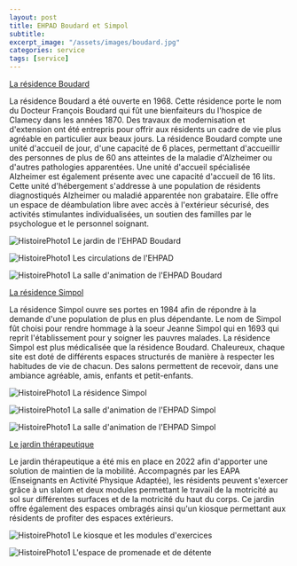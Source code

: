 ```yaml
---
layout: post
title: EHPAD Boudard et Simpol
subtitle:
excerpt_image: "/assets/images/boudard.jpg"
categories: service
tags: [service]
---
```


<u>La résidence Boudard</u>

La résidence Boudard a été ouverte en 1968. Cette résidence porte le nom du Docteur François Boudard qui fût une bienfaiteurs du l'hospice de Clamecy dans les années 1870. Des travaux de modernisation et d'extension ont été entrepris pour offrir aux résidents un cadre de vie plus agréable en particulier aux beaux jours.
La résidence Boudard compte une unité d'accueil de jour, d'une capacité de 6 places, permettant d'accueillir des personnes de plus de 60 ans atteintes de la maladie d'Alzheimer ou d'autres pathologies apparentées. Une unité d'accueil spécialisée Alzheimer est également présente avec une capacité d'accueil de 16 lits. Cette unité d'hébergement s'addresse à une population de résidents diagnostiqués Alzheimer ou maladié apparentée non grabataire. Elle offre un espace de déambulation libre avec accès à l'extérieur sécurisé, des activités stimulantes individualisées, un soutien des familles par le psychologue et le personnel soignant.

![HistoirePhoto1](https://chclamecy.github.io/jekyll-theme-yat/assets/images/Jardin-Boudard-1.jpg)  Le jardin de l'EHPAD Boudard


![HistoirePhoto1](https://chclamecy.github.io/jekyll-theme-yat/assets/images/CouloirEtage2-Boudard-1.jpg)  Les circulations de l'EHPAD


![HistoirePhoto1](https://chclamecy.github.io/jekyll-theme-yat/assets/images/CouloirEtage1-Boudard-3.jpg)  La salle d'animation de l'EHPAD Boudard


<u>La résidence Simpol</u>

La résidence Simpol ouvre ses portes en 1984 afin de répondre à la demande d'une population de plus en plus dépendante. Le nom de Simpol fût choisi pour rendre hommage à la soeur Jeanne Simpol qui en 1693 qui reprit l'établissement pour y soigner les pauvres malades. La résidence Simpol est plus médicalisée que la résidence Boudard. Chaleureux, chaque site est doté de différents espaces structurés de manière à respecter les habitudes de vie de chacun. Des salons permettent de recevoir, dans une ambiance agréable, amis, enfants et petit-enfants.

![HistoirePhoto1](https://chclamecy.github.io/jekyll-theme-yat/assets/images/simpol.jpg)  La résidence Simpol


![HistoirePhoto1](https://chclamecy.github.io/jekyll-theme-yat/assets/images/simpol1.jpg)  La salle d'animation de l'EHPAD Simpol


![HistoirePhoto1](https://chclamecy.github.io/jekyll-theme-yat/assets/images/simpol2.jpg)  La salle d'animation de l'EHPAD Simpol


<u>Le jardin thérapeutique</u>

Le jardin thérapeutique a été mis en place en 2022 afin d'apporter une solution de maintien de la mobilité. Accompagnés par les EAPA (Enseignants en Activité Physique Adaptée), les résidents peuvent s'exercer grâce à un slalom et deux modules permettant le travail de la motricité au sol sur différentes surfaces et de la motricité du haut du corps. Ce jardin offre également des espaces ombragés ainsi qu'un kiosque permettant aux résidents de profiter des espaces extérieurs.


![HistoirePhoto1](https://chclamecy.github.io/jekyll-theme-yat/assets/images/jardin1.jpg)  Le kiosque et les modules d'exercices


![HistoirePhoto1](https://chclamecy.github.io/jekyll-theme-yat/assets/images/jardin2.jpg)  L'espace de promenade et de détente
